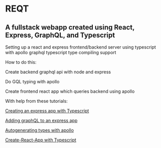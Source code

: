 # REQT
## A fullstack webapp created using React, Express, GraphQL, and Typescript

Setting up a react and express frontend/backend server using typescript with apollo graphql typescript type compiling support

How to do this: 

Create backend graphql api with node and express

Do GQL typing with apollo

Create frontend react app which queries backend using apollo

With help from these tutorials:

[Creating an express app with Typescript](https://github.com/BrianDGLS/express-ts)


[Adding graphQL to an express app](https://medium.com/codingthesmartway-com-blog/creating-a-graphql-server-with-node-js-and-express-f6dddc5320e1)


[Autogenerating types with apollo](https://github.com/apollographql/apollo-cli)


[Create-React-App with Typescript](https://github.com/wmonk/create-react-app-typescript)

